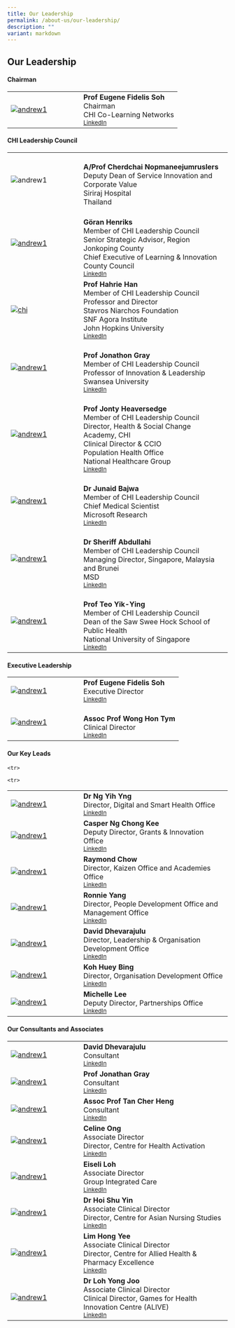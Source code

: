 ```yaml
---
title: Our Leadership
permalink: /about-us/our-leadership/
description: ""
variant: markdown
---
```

Our Leadership
---

<h4>Chairman</h4>

<table cellpadding="10" border="0" style="width: 100%;">
<tbody>
<tr>
<td style="width: 150px;"><a href="https://www.linkedin.com/in/eugenefidelissoh/"><img alt="andrew1" src="/images/Chairman.png"></a></td>
<td><strong>Prof Eugene Fidelis Soh</strong><br>Chairman<br>CHI Co-Learning Networks<br><a href="https://www.linkedin.com/in/eugenefidelissoh/" target="_blank"><small>LinkedIn</small></a><br>
</td></tr>
</tbody>
</table>

<h4>CHI Leadership Council</h4>

<table cellpadding="10" border="0" style="width: 100%;">
<tbody>
	<tr>
<td style="width: 150px;"><img alt="andrew1" src="/images/Leaders/prof%20cherdchai-01.png"></td>
<td><br><strong>A/Prof Cherdchai Nopmaneejumruslers</strong><br>Deputy Dean of Service Innovation and Corporate Value <br>
Siriraj Hospital <br>
Thailand<br></td>
</tr>
	<tr>
<td style="width: 150px;"><a href="https://www.linkedin.com/in/henriks-g%C3%B6ran-147604b3"><img alt="andrew1" src="/images/Leaders/go╠êran%20henriks_01%20copy.png"></a></td>
<td><br><strong>Göran Henriks </strong><br>Member of CHI Leadership Council<br>Senior Strategic Advisor, Region Jonkoping County<br>Chief Executive of Learning &amp; Innovation  <br>County Council <br><a href="https://www.linkedin.com/in/henriks-g%C3%B6ran-147604b3" target="_blank"><small>LinkedIn</small></a><br></td>
</tr>
<tr>
<td style="width: 150px;"><a href="https://www.linkedin.com/in/hahrie-han-479915"><img alt="chi" src="/images/Leaders/prof%20hahrie%20han-01-min.png"></a></td>
<td><strong>Prof Hahrie Han </strong><br>Member of CHI Leadership Council<br>Professor and Director<br>Stavros Niarchos Foundation<br>SNF Agora Institute<br>John Hopkins University<br><a href="https://www.linkedin.com/in/hahrie-han-479915" target="_blank"><small>LinkedIn</small></a><br></td>
</tr>
<tr>
<td style="width: 150px;"><a href="https://www.linkedin.com/in/dr-jonathon"><img alt="andrew1" src="/images/Leaders/prof%20jonathon%20gray-01.png"></a></td>
<td><br><strong>Prof Jonathon Gray </strong><br>Member of CHI Leadership Council<br>Professor of Innovation &amp; Leadership<br>Swansea University<br><a href="https://www.linkedin.com/in/dr-jonathon" target="_blank"><small>LinkedIn</small></a><br></td>
</tr>
	<tr>
<td style="width: 150px;"><a href="https://www.linkedin.com/in/jonty-heaversedge"><img alt="andrew1" src="/images/Leaders/jonty_heaversedge-01.png"></a></td>
<td><br><strong>Prof Jonty Heaversedge  </strong><br>Member of CHI Leadership Council<br>Director, Health &amp; Social Change Academy, CHI<br>Clinical Director &amp; CCIO <br> Population Health Office <br>
National Healthcare Group<br><a href="https://www.linkedin.com/in/jonty-heaversedge" target="_blank"><small>LinkedIn</small></a><br></td>
</tr>
<tr>
<td style="width: 150px;"><a href="https://www.linkedin.com/in/junaidbajwa"><img alt="andrew1" src="/images/Leaders/dr%20junaid%20bajwa-01.png"></a></td>
<td><br><strong>Dr Junaid Bajwa </strong><br>Member of CHI Leadership Council<br>Chief Medical Scientist <br>Microsoft Research <br><a href="https://www.linkedin.com/in/junaidbajwa" target="_blank"><small>LinkedIn</small></a><br></td>
</tr>
<tr>
<td style="width: 150px;"><a href="https://www.linkedin.com/in/junaidbajwa"><img alt="andrew1" src="/images/Leaders/Sheriff.png"></a></td>
<td><br><strong>Dr Sheriff Abdullahi</strong><br>Member of CHI Leadership Council<br>Managing Director, Singapore, Malaysia and Brunei<br>MSD<br><a href="https://www.linkedin.com/in/dr-abdullahi-sheriff-2533a618/" target="_blank"><small>LinkedIn</small></a><br></td>
</tr>
<tr>
<td style="width: 150px;"><a href="https://www.linkedin.com/school/saw-swee-hock-school-of-public-health/?originalSubdomain=sg"><img alt="andrew1" src="/images/Leaders/profteoyy.png"></a></td>
<td><br><strong>Prof Teo Yik-Ying </strong><br>Member of CHI Leadership Council<br>Dean of the Saw Swee Hock School of Public Health​<br>National University of Singapore <br><a href="https://www.linkedin.com/school/saw-swee-hock-school-of-public-health/?originalSubdomain=sg" target="_blank"><small>LinkedIn</small></a><br></td>
</tr>


</tbody>
</table>

<h4>Executive Leadership</h4>

<table cellpadding="10" border="0" style="width: 100%;">
<tbody>
<tr>
<td style="width: 150px;"><a href="https://www.linkedin.com/in/cher-heng-tan-8b965216"><img alt="andrew1" src="/images/Chairman.png"></a></td>
<td><strong>Prof Eugene Fidelis Soh</strong><br>Executive Director<br><a href="https://www.linkedin.com/in/eugenefidelissoh/" target="_blank"><small>LinkedIn</small></a></td>
</tr>
<tr>
<td style="width: 150px;"><a href="https://www.linkedin.com/in/hon-tym-wong-758b1a13"><img alt="andrew1" src="/images/Leaders/prof%20wong-01.png"></a></td>
<td><br><strong>Assoc Prof Wong Hon Tym  </strong><br>Clinical Director<br><a href="https://www.linkedin.com/in/hon-tym-wong-758b1a13" target="_blank"><small>LinkedIn</small></a></td>
</tr>

</tbody>
</table>

<h4>Our Key Leads</h4>

<table cellpadding="10" border="0" style="width: 100%;">
<tbody>
	
<tr>
<td style="width: 150px;"><a href="https://www.linkedin.com/in/yihyng"><img alt="andrew1" src="/images/Leaders/dr%20ng%20yy-01.png"></a></td>
<td><strong>Dr Ng Yih Yng</strong>
<br>Director, Digital and Smart Health Office<br><a href="https://www.linkedin.com/in/yihyng" target="_blank"><small>LinkedIn</small></a> </td>
</tr>
<tr>
<td style="width: 150px;"><a href="https://www.linkedin.com/in/casperng"><img alt="andrew1" src="/images/Leaders/casperr.png"></a></td>
<td><strong>Casper Ng Chong Kee </strong><br>Deputy Director, Grants &amp; Innovation Office<br><a href="https://www.linkedin.com/in/casperng" target="_blank"><small>LinkedIn</small></a></td>
</tr>
	<tr>
<td style="width: 150px;"><a href="https://www.linkedin.com/in/raymond-chow-37367748"><img alt="andrew1" src="/images/Leaders/Raymond_Chow.png"></a></td>
<td><strong>Raymond Chow </strong><br>Director, Kaizen Office and Academies Office<br><a href="https://www.linkedin.com/in/raymond-chow-37367748" target="_blank"><small>LinkedIn</small></a></td>
</tr>
	<tr>
<td style="width: 150px;"><a href="https://www.linkedin.com/in/yangronnie"><img alt="andrew1" src="/images/Leaders/ronnie.png"></a></td>
<td><strong>Ronnie Yang </strong><br>Director, People Development Office and Management Office<br><a href="https://www.linkedin.com/in/yangronnie" target="_blank"><small>LinkedIn</small></a></td></tr>
	<tr>
<td style="width: 150px;"><a href="https://www.linkedin.com/in/huey-bing-koh-246b9724"><img alt="andrew1" src="/images/Leaders/david%20d-01.png"></a></td>
<td><strong>David Dhevarajulu</strong><br>Director, Leadership &amp; Organisation Development Office<br><a href="https://www.linkedin.com/in/huey-bing-koh-246b9724" target="_blank"><small>LinkedIn</small></a></td>
</tr>

	<tr>
<td style="width: 150px;"><a href="https://www.linkedin.com/in/huey-bing-koh-246b9724"><img alt="andrew1" src="/images/Leaders/huey%20bing-01.png"></a></td>
<td><strong>Koh Huey Bing</strong><br>Director, Organisation Development Office<br><a href="https://www.linkedin.com/in/huey-bing-koh-246b9724" target="_blank"><small>LinkedIn</small></a> </td>
</tr>
	
	<tr>
<td style="width: 150px;"><a href="https://www.linkedin.com/in/michelle-lee-754aa96a"><img alt="andrew1" src="/images/Leaders/michelle%20lee-01.png"></a></td>
		<td><strong>Michelle Lee </strong><br>Deputy Director, Partnerships Office<br><a href="https://www.linkedin.com/in/michelle-lee-754aa96a" target="_blank"><small>LinkedIn</small></a></td>
</tr>

</tbody>
</table>

<h4>Our Consultants and Associates </h4>

<table cellpadding="10" border="0" style="width: 100%;">
<tbody>
<tr>
<td style="width: 150px;"><a href="https://www.linkedin.com/in/david-dhevarajulu-67a3078/"><img alt="andrew1" src="/images/Leaders/david%20d-01.png"></a></td>
<td><strong>David Dhevarajulu  </strong><br>Consultant <br><a href="https://www.linkedin.com/in/david-dhevarajulu-67a3078/" target="_blank"><small>LinkedIn</small></a> </td>
</tr>
<tr>
<td style="width: 150px;"><a href="https://www.linkedin.com/in/dr-jonathon"><img alt="andrew1" src="/images/Leaders/prof%20jonathon%20gray-01.png"></a></td>
<td><strong>Prof Jonathan Gray </strong><br>Consultant<br><a href="https://www.linkedin.com/in/dr-jonathon" target="_blank"><small>LinkedIn</small></a></td>
</tr>
	<tr>
<td style="width: 150px;"><a href="https://www.linkedin.com/in/cher-heng-tan-8b965216"><img alt="andrew1" src="/images/Leaders/prof%20tan%20ch-01.png"></a></td>
<td><strong>Assoc Prof Tan Cher Heng</strong><br>Consultant<br><a href="https://www.linkedin.com/in/cher-heng-tan-8b965216" target="_blank"><small>LinkedIn</small></a></td>
</tr>
	<tr>
<td style="width: 150px;"><a href="https://www.linkedin.com/in/celine-ong-wei-hui"><img alt="andrew1" src="/images/Leaders/celine%20ong%20copy.png"></a></td>
<td><strong>Celine Ong  </strong><br>Associate Director<br>Director, Centre for Health Activation <br><a href="https://www.linkedin.com/in/celine-ong-wei-hui" target="_blank"><small>LinkedIn</small></a> </td>
</tr>
	<tr>
<td style="width: 150px;"><a href="https://www.linkedin.com/in/eiseli-loh-69099a36"><img alt="andrew1" src="/images/Leaders/eiseli.png"></a></td>
<td><strong>Eiseli Loh </strong><br>Associate Director<br>Group Integrated Care<br><a href="https://www.linkedin.com/in/eiseli-loh-69099a36" target="_blank"><small>LinkedIn</small></a> </td>
</tr>
<tr>
<td style="width: 150px;"><a href="https://www.linkedin.com/in/eugenefidelissoh/"><img alt="andrew1" src="/images/Leaders/dr%20hoi%20shu%20yin-01.png"></a></td>
<td><strong>Dr Hoi Shu Yin  </strong><br>Associate Clinical Director<br>Director, Centre for Asian Nursing Studies <br><a href="https://www.linkedin.com/in/eugenefidelissoh/" target="_blank"><small>LinkedIn</small></a></td>
</tr>
	<tr>
<td style="width: 150px;"><a href="https://www.linkedin.com/in/hong-yee-lim-6535021"><img alt="andrew1" src="/images/Leaders/lim%20hong%20yee-01.png"></a></td>
<td><strong>Lim Hong Yee  </strong><br>Associate Clinical Director<br>Director, Centre for Allied Health &amp; Pharmacy Excellence<br><a href="https://www.linkedin.com/in/hong-yee-lim-6535021" target="_blank"><small>LinkedIn</small></a> </td>
</tr>
	<tr>
<td style="width: 150px;"><a href="https://www.linkedin.com/in/loh-yong-joo-ttsh-yong-joo-b77339119"><img alt="andrew1" src="/images/Leaders/dr%20loh%20yong%20joo-01.png"></a></td>
<td><strong>Dr Loh Yong Joo</strong><br>Associate Clinical Director<br>Clinical Director, Games for Health Innovation Centre (ALIVE)<br><a href="https://www.linkedin.com/in/loh-yong-joo-ttsh-yong-joo-b77339119" target="_blank"><small>LinkedIn</small></a></td>
</tr>

</tbody>
</table>